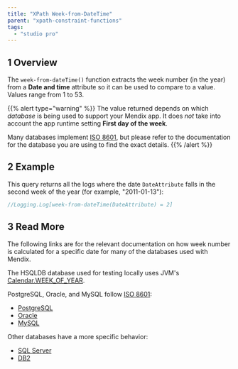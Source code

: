 ```yaml
---
title: "XPath Week-from-DateTime"
parent: "xpath-constraint-functions"
tags:
  - "studio pro"
---
```


## 1 Overview

The `week-from-dateTime()` function extracts the week number (in the year) from a **Date and time** attribute so it can be used to compare to a value. Values range from 1 to 53.

{{% alert type="warning" %}}
The value returned depends on which *database* is being used to support your Mendix app. It does *not* take into account the app runtime setting **First day of the week**.

Many databases implement [ISO 8601](https://en.wikipedia.org/wiki/ISO_8601), but please refer to the documentation for the database you are using to find the exact details.
{{% /alert %}}

## 2 Example

This query returns all the logs where the date `DateAttribute` falls in the second week of the year (for example, "2011-01-13"):

```java
//Logging.Log[week-from-dateTime(DateAttribute) = 2]
```

## 3 Read More

The following links are for the relevant documentation on how week number is calculated for a specific date for many of the databases used with Mendix.

The HSQLDB database used for testing locally uses JVM's [Calendar.WEEK_OF_YEAR](https://docs.oracle.com/en/java/javase/11/docs/api/java.base/java/util/Calendar.html).

PostgreSQL, Oracle, and MySQL follow [ISO 8601](https://en.wikipedia.org/wiki/ISO_8601):

* [PostgreSQL](https://www.postgresql.org/docs/11/functions-datetime.html)
* [Oracle](https://docs.oracle.com/cd/B28359_01/olap.111/b28126/dml_commands_1029.htm#OLADM780)
* [MySQL](https://dev.mysql.com/doc/refman/8.0/en/date-and-time-functions.html#function_week)

Other databases have a more specific behavior:

* [SQL Server](https://docs.microsoft.com/en-us/sql/t-sql/functions/datepart-transact-sql?view=sql-server-ver15)
* [DB2](https://www.ibm.com/support/knowledgecenter/en/SSEPEK_10.0.0/sqlref/src/tpc/db2z_bif_week.html)
